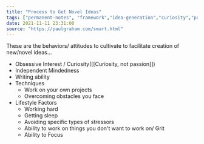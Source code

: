 ```yaml
---
title: "Process to Get Novel Ideas"
tags: ["permanent-notes", "framework","idea-generation","curiosity","productivity","creativity"]
date: 2021-11-11 23:31:00
source: "https://paulgraham.com/smart.html"
---
```


These are the behaviors/ attitudes to cultivate to facilitate creation of new/novel ideas...

- Obsessive Interest / Curiosity([[Curiosity, not passion]])
- Independent Mindedness
- Writing ability
- Techniques
	- Work on your own projects
	- Overcoming obstacles you face
- Lifestyle Factors
	- Working hard
	- Getting sleep
	- Avoiding specific types of stressors
	- Ability to work on things you don't want to work on/ Grit
	- Ability to Focus

